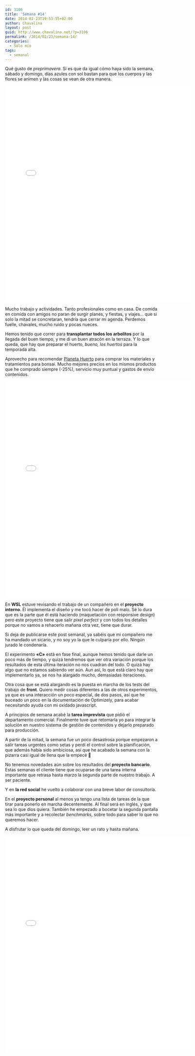 ```yaml
---
id: 3106
title: 'Semana #14'
date: 2014-02-23T19:53:55+02:00
author: Chavalina
layout: post
guid: http://www.chavalina.net/?p=3106
permalink: /2014/02/23/semana-14/
categories:
  - Sólo mío
tags:
  - semanal
---
```

Qué gusto de _preprimavera_. Si es que da igual cómo haya sido la semana, sábado y domingo, días azules con sol bastan para que los cuerpos y las flores se animen y las cosas se vean de otra manera.

<iframe src="//instagram.com/p/koqmnANsg4/embed/" width="612" height="710" frameborder="0" scrolling="no" allowtransparency="true"></iframe>

Mucho trabajo y actividades. Tanto profesionales como en casa. De comida en comida con amigos no paran de surgir planes, y fiestas, y viajes&#8230; que si solo la mitad se concretaran, tendría que cerrar mi agenda. Perdemos fuelle, chavales, mucho ruido y pocas nueces.

Hemos tenido que correr para **transplantar todos los arbolitos** por la llegada del buen tiempo, y me di un buen atracón en la terraza. Y lo que queda, que hay que preparar el huerto, _bueno, los huertos_ para la temporada alta. 

Aprovecho para recomendar [Planeta Huerto](http://www.planetahuerto.es/tienda-bonsai) para comprar los materiales y tratamientos para bonsai. Mucho mejores precios en los mismos productos que he comprado siempre (-25%), servicio muy puntual y gastos de envío contenidos.

<iframe src="//instagram.com/p/kpceGmNsqk/embed/" width="612" height="710" frameborder="0" scrolling="no" allowtransparency="true"></iframe>

En **WSL** estuve revisando el trabajo de un compañero en el **proyecto interno**. Él implementa el diseño y me tocó hacer de poli malo. Sé lo dura que es la parte que él está haciendo (maquetación con responsive design) pero este proyecto tiene que salir _pixel perfect_ y con todos los detalles porque no vamos a rehacerlo mañana otra vez, tiene que durar. 

Si deja de publicarse este post semanal, ya sabéis que mi compañero me ha mandado un sicario, y no soy yo la que le culparía por ello. Ningún jurado le condenaría.

El experimento **«C»** está en fase final, aunque hemos tenido que darle un poco más de tiempo, y quizá tendremos que ver otra variación porque los resultados de esta última iteración no nos cuadran del todo. O quizá hay algo que no estamos sabiendo ver aún. Aun así, lo que está claro hay que implementarlo ya, se nos ha alargado mucho, demasiadas iteraciones.

Otra cosa que se está alargando es la puesta en marcha de los tests del trabajo de **front**. Quiero medir cosas diferentes a las de otros experimentos, ya que es una interacción un poco especial, de dos pasos, así que he buceado un poco en la documentación de Optimizely, para acabar necesitando ayuda con mi oxidado javascript. 

A principios de semana acabé la **tarea imprevista** que pidió el departamento comercial. Finalmente tuve que retomarla yo para integrar la solución en nuestro sistema de gestión de contenidos y dejarlo preparado para producción.

A partir de la mitad, la semana fue un poco desastrosa porque empezaron a salir tareas urgentes como setas y perdí el control sobre la planificación, que además había sido ambiciosa, así que he acabado la semana con la pizarra casi igual de llena que la empecé 🙁

No tenemos novedades aún sobre los resultados del **proyecto bancario**. Estas semanas el cliente tiene que ocuparse de una tarea interna importante que retrasa hasta marzo la segunda parte de nuestro trabajo. A ser paciente.

Y en **la red social** he vuelto a colaborar con una breve labor de consultoría.

En el **proyecto personal** al menos ya tengo una lista de tareas de la que tirar para ponerlo en marcha decentemente. Al final será en inglés, y que sea lo que dios quiera. También he empezado a bocetar la segunda pantalla más importante y a recolectar _benchmarks_, sobre todo para saber lo que no queremos hacer.

A disfrutar lo que queda del domingo, leer un rato y hasta mañana.

<iframe src="//instagram.com/p/kmUCvPtsp1/embed/" width="612" height="710" frameborder="0" scrolling="no" allowtransparency="true"></iframe>